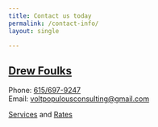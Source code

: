 ```yaml
---
title: Contact us today
permalink: /contact-info/
layout: single

---
```


## [Drew Foulks](https://www.linkedin.com/in/andrewfoulks/)
Phone:	<a href="tel:6156979247">615/697-9247</a><br>
Email:	<a href="mailto:voltpopulousconsulting@gmail.com">voltpopulousconsulting@gmail.com</a>

[Services](/services/) and [Rates](/rates/)
